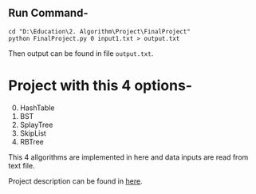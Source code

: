 Run Command-
------------
```
cd "D:\Education\2. Algorithm\Project\FinalProject"
python FinalProject.py 0 input1.txt > output.txt
```

Then output can be found in file `output.txt`.

# Project with this 4 options-

0. HashTable
1. BST
2. SplayTree
3. SkipList
4. RBTree

This 4 allgorithms are implemented in here and data inputs are read from text file.

Project description can be found in [here](./Requirements.pdf).
